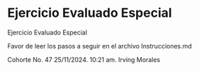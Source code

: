 # Ejercicio Evaluado Especial

Ejercicio Evaluado Especial

Favor de leer los pasos a seguir en el archivo Instrucciones.md

Cohorte No. 47
25/11/2024.
10:21 am.
Irving Morales